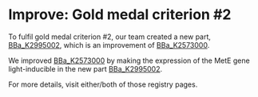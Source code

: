 # Improve: Gold medal criterion #2

To fulfil gold medal criterion #2, our team created a new part, [BBa_K2995002](http://parts.igem.org/Part:BBa_K2995002), which is an improvement of [BBa_K2573000](http://parts.igem.org/Part:BBa_K2573000). 

We improved [BBa_K2573000](http://parts.igem.org/Part:BBa_K2573000) by making the expression of the MetE gene light-inducible in the new part [BBa_K2995002](http://parts.igem.org/Part:BBa_K2995002). 

For more details, visit either/both of those registry pages.
